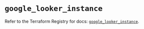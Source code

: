# `google_looker_instance`

Refer to the Terraform Registry for docs: [`google_looker_instance`](https://registry.terraform.io/providers/hashicorp/google-beta/6.49.1/docs/resources/google_looker_instance).
